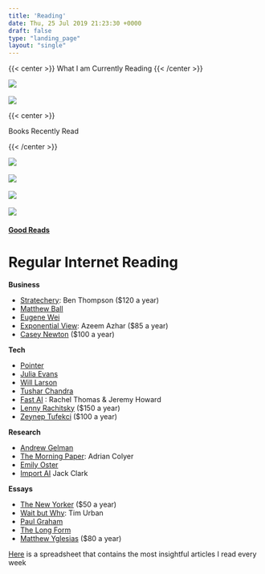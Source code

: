 ```yaml
---
title: 'Reading'
date: Thu, 25 Jul 2019 21:23:30 +0000
draft: false
type: "landing_page"
layout: "single"
---
```



{{< center >}}
What I am Currently Reading
{{< /center >}}

![](/img/seeing_like_a_state.jpg?style=centerme)\
\
![](/img/effective_python.jpg?style=centerme)


{{< center >}}

Books Recently Read

{{< /center >}}


![](/img/hidden_girl.jpg?style=centerme)\
\
![](/img/UKL_writing.jpg?style=centerme)\
\
![](/img/memory_police.jpg?style=centerme)\
\
![](/img/men_we_reaped.jpg?style=centerme)



#### [Good Reads](https://www.goodreads.com/user/show/75265124-judah)

Regular Internet Reading 
=========================


**Business**

* [Stratechery](https://stratechery.com/): Ben Thompson ($120 a year)
* [Matthew Ball](https://www.matthewball.vc/)
* [Eugene Wei](https://eugenewei.substack.com/)
* [Exponential View](https://www.exponentialview.co/): Azeem Azhar ($85 a year)
* [Casey Newton](https://www.platformer.news/) ($100 a year)

**Tech**

* [Pointer](http://www.pointer.io/)
* [Julia Evans](https://jvns.ca/)
* [Will Larson](https://lethain.com/)
* [Tushar Chandra](https://tusharc.dev/)
* [Fast AI](https://www.fast.ai/) : Rachel Thomas & Jeremy Howard
* [Lenny Rachitsky](https://www.lennyrachitsky.com/) ($150 a year)
* [Zeynep Tufekci](https://zeynep.substack.com/) ($100 a year)

**Research**

* [Andrew Gelman](https://statmodeling.stat.columbia.edu/)
* [The Morning Paper](https://blog.acolyer.org/): Adrian Colyer
* [Emily Oster](https://emilyoster.substack.com/)
* [Import AI](https://jack-clark.net/) Jack Clark

**Essays**

* [The New Yorker](https://www.newyorker.com/) ($50 a year)
* [Wait but Why](https://waitbutwhy.com/): Tim Urban
* [Paul Graham](http://paulgraham.com/index.html)
* [The Long Form](https://longform.org/)
* [Matthew Yglesias](https://www.slowboring.com/) ($80 a year)


[Here](https://docs.google.com/spreadsheets/d/1LJM3EJrV8Gx8W0Hk-_i2BhHy1QEer_wZ91dlC22D7a8/edit?usp=sharing) is a spreadsheet that contains the most insightful articles I read every week

